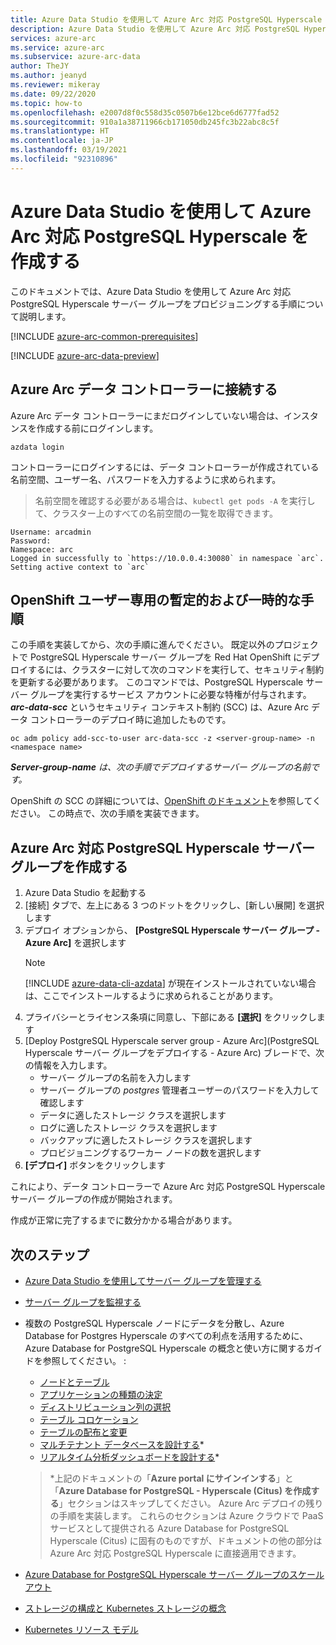 ```yaml
---
title: Azure Data Studio を使用して Azure Arc 対応 PostgreSQL Hyperscale を作成する
description: Azure Data Studio を使用して Azure Arc 対応 PostgreSQL Hyperscale を作成する
services: azure-arc
ms.service: azure-arc
ms.subservice: azure-arc-data
author: TheJY
ms.author: jeanyd
ms.reviewer: mikeray
ms.date: 09/22/2020
ms.topic: how-to
ms.openlocfilehash: e2007d8f0c558d35c0507b6e12bce6d6777fad52
ms.sourcegitcommit: 910a1a38711966cb171050db245fc3b22abc8c5f
ms.translationtype: HT
ms.contentlocale: ja-JP
ms.lasthandoff: 03/19/2021
ms.locfileid: "92310896"
---
```

# <a name="create-azure-arc-enabled-postgresql-hyperscale-using-azure-data-studio"></a>Azure Data Studio を使用して Azure Arc 対応 PostgreSQL Hyperscale を作成する

このドキュメントでは、Azure Data Studio を使用して Azure Arc 対応 PostgreSQL Hyperscale サーバー グループをプロビジョニングする手順について説明します。

[!INCLUDE [azure-arc-common-prerequisites](../../../includes/azure-arc-common-prerequisites.md)]

[!INCLUDE [azure-arc-data-preview](../../../includes/azure-arc-data-preview.md)]

## <a name="connect-to-the-azure-arc-data-controller"></a>Azure Arc データ コントローラーに接続する

Azure Arc データ コントローラーにまだログインしていない場合は、インスタンスを作成する前にログインします。

```console
azdata login
```

コントローラーにログインするには、データ コントローラーが作成されている名前空間、ユーザー名、パスワードを入力するように求められます。

> 名前空間を確認する必要がある場合は、```kubectl get pods -A``` を実行して、クラスター上のすべての名前空間の一覧を取得できます。

```console
Username: arcadmin
Password:
Namespace: arc
Logged in successfully to `https://10.0.0.4:30080` in namespace `arc`. Setting active context to `arc`
```

## <a name="preliminary-and-temporary-step-for-openshift-users-only"></a>OpenShift ユーザー専用の暫定的および一時的な手順

この手順を実装してから、次の手順に進んでください。 既定以外のプロジェクトで PostgreSQL Hyperscale サーバー グループを Red Hat OpenShift にデプロイするには、クラスターに対して次のコマンドを実行して、セキュリティ制約を更新する必要があります。 このコマンドでは、PostgreSQL Hyperscale サーバー グループを実行するサービス アカウントに必要な特権が付与されます。 **_arc-data-scc_** というセキュリティ コンテキスト制約 (SCC) は、Azure Arc データ コントローラーのデプロイ時に追加したものです。

```console
oc adm policy add-scc-to-user arc-data-scc -z <server-group-name> -n <namespace name>
```

_**Server-group-name** は、次の手順でデプロイするサーバー グループの名前です。_
   
OpenShift の SCC の詳細については、[OpenShift のドキュメント](https://docs.openshift.com/container-platform/4.2/authentication/managing-security-context-constraints.html)を参照してください。
この時点で、次の手順を実装できます。

## <a name="create-an-azure-arc-enabled-postgresql-hyperscale-server-group"></a>Azure Arc 対応 PostgreSQL Hyperscale サーバー グループを作成する

1. Azure Data Studio を起動する
1. [接続] タブで、左上にある 3 つのドットをクリックし、[新しい展開] を選択します
1. デプロイ オプションから、 **[PostgreSQL Hyperscale サーバー グループ - Azure Arc]** を選択します
    >[!NOTE]
    > [!INCLUDE [azure-data-cli-azdata](../../../includes/azure-data-cli-azdata.md)] が現在インストールされていない場合は、ここでインストールするように求められることがあります。
1. プライバシーとライセンス条項に同意し、下部にある **[選択]** をクリックします
1. [Deploy PostgreSQL Hyperscale server group - Azure Arc]\(PostgreSQL Hyperscale サーバー グループをデプロイする - Azure Arc\) ブレードで、次の情報を入力します。
   - サーバー グループの名前を入力します
   - サーバー グループの _postgres_ 管理者ユーザーのパスワードを入力して確認します
   - データに適したストレージ クラスを選択します
   - ログに適したストレージ クラスを選択します
   - バックアップに適したストレージ クラスを選択します
   - プロビジョニングするワーカー ノードの数を選択します
1. **[デプロイ]** ボタンをクリックします

これにより、データ コントローラーで Azure Arc 対応 PostgreSQL Hyperscale サーバー グループの作成が開始されます。

作成が正常に完了するまでに数分かかる場合があります。

## <a name="next-steps"></a>次のステップ
- [Azure Data Studio を使用してサーバー グループを管理する](manage-postgresql-hyperscale-server-group-with-azure-data-studio.md)
- [サーバー グループを監視する](monitor-grafana-kibana.md)
- 複数の PostgreSQL Hyperscale ノードにデータを分散し、Azure Database for Postgres Hyperscale のすべての利点を活用するために、Azure Database for PostgreSQL Hyperscale の概念と使い方に関するガイドを参照してください。 :
    * [ノードとテーブル](../../postgresql/concepts-hyperscale-nodes.md)
    * [アプリケーションの種類の決定](../../postgresql/concepts-hyperscale-app-type.md)
    * [ディストリビューション列の選択](../../postgresql/concepts-hyperscale-choose-distribution-column.md)
    * [テーブル コロケーション](../../postgresql/concepts-hyperscale-colocation.md)
    * [テーブルの配布と変更](../../postgresql/howto-hyperscale-modify-distributed-tables.md)
    * [マルチテナント データベースを設計する](../../postgresql/tutorial-design-database-hyperscale-multi-tenant.md)*
    * [リアルタイム分析ダッシュボードを設計する](../../postgresql/tutorial-design-database-hyperscale-realtime.md)*

    > \*上記のドキュメントの「**Azure portal にサインインする**」と「**Azure Database for PostgreSQL - Hyperscale (Citus) を作成する**」セクションはスキップしてください。 Azure Arc デプロイの残りの手順を実装します。 これらのセクションは Azure クラウドで PaaS サービスとして提供される Azure Database for PostgreSQL Hyperscale (Citus) に固有のものですが、ドキュメントの他の部分は Azure Arc 対応 PostgreSQL Hyperscale に直接適用できます。

- [Azure Database for PostgreSQL Hyperscale サーバー グループのスケールアウト](scale-out-postgresql-hyperscale-server-group.md)
- [ストレージの構成と Kubernetes ストレージの概念](storage-configuration.md)
- [Kubernetes リソース モデル](https://github.com/kubernetes/community/blob/master/contributors/design-proposals/scheduling/resources.md#resource-quantities)


